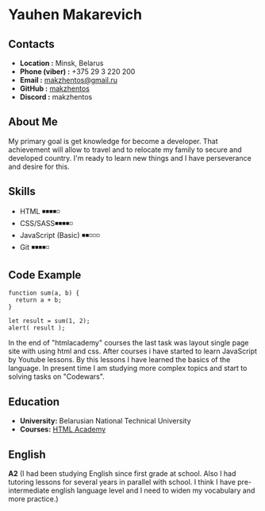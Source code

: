 # **Yauhen Makarevich**

## **Contacts**

- **Location :** Minsk, Belarus
- **Phone (viber) :** +375 29 3 220 200
- **Email :** makzhentos@gmail.ru
- **GitHub :** [makzhentos](https://github.com/makzhentos)
- **Discord :** makzhentos

## **About Me**

My primary goal is get knowledge for become a developer. That achievement will allow to travel and to relocate my family to secure and developed country. I'm ready to learn new things and I have perseverance and desire for this.

## **Skills**

- HTML ◾◾◾◾◽
- CSS/SASS◾◾◾◾◽
- JavaScript (Basic) ◾◾◽◽◽
- Git ◾◾◾◾◽

## **Code Example**

```
function sum(a, b) {
  return a + b;
}

let result = sum(1, 2);
alert( result );
```



In the end of "htmlacademy" courses the last task was layout single page site with using html and css. After courses i have started to learn JavaScript by Youtube lessons. By this lessons I have learned the basics of the language. In present time I am studying more complex topics and start to solving tasks on "Codewars".


## **Education**


- **University:** Belarusian National Technical University
- **Courses:** [HTML Academy](https://www.htmlacademy.ru)

## **English**

**A2** (I had been studying English since first grade at school. Also I had tutoring lessons for several years in parallel with school. I think I have pre-intermediate english language level and I need to widen my vocabulary and more practice.)
